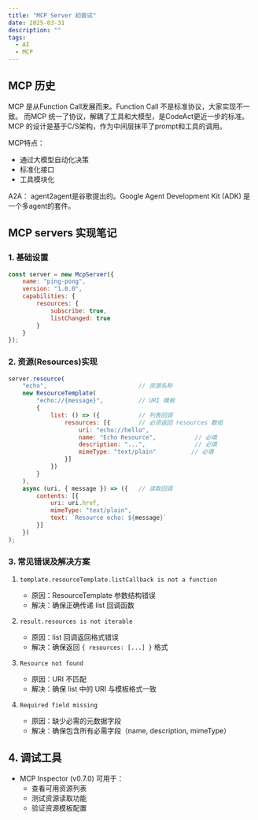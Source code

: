 ```yaml
---
title: "MCP Server 初尝试"
date: 2025-03-31
description: ""
tags:
  - AI
  - MCP
---
```


## MCP 历史

MCP 是从Function Call发展而来。Function Call 不是标准协议，大家实现不一致。 而MCP 统一了协议，解耦了工具和大模型，是CodeAct更近一步的标准。MCP 的设计是基于C/S架构，作为中间层抹平了prompt和工具的调用。

MCP特点：
- 通过大模型自动化决策
- 标准化接口
- 工具模块化

A2A： agent2agent是谷歌提出的。Google Agent Development Kit (ADK) 是一个多agent的套件。

## MCP servers 实现笔记

### 1. 基础设置

```javascript
const server = new McpServer({
    name: "ping-pong",
    version: "1.0.0",
    capabilities: {
        resources: {
            subscribe: true,
            listChanged: true
        }
    }
});
```

### 2. 资源(Resources)实现

```javascript
server.resource(
    "echo",                          // 资源名称
    new ResourceTemplate(
        "echo://{message}",          // URI 模板
        {
            list: () => ({           // 列表回调
                resources: [{        // 必须返回 resources 数组
                    uri: "echo://hello",
                    name: "Echo Resource",           // 必填
                    description: "...",              // 必填
                    mimeType: "text/plain"          // 必填
                }]
            })
        }
    ),
    async (uri, { message }) => ({   // 读取回调
        contents: [{
            uri: uri.href,
            mimeType: "text/plain",
            text: `Resource echo: ${message}`
        }]
    })
);
```

### 3. 常见错误及解决方案

1. `template.resourceTemplate.listCallback is not a function`
   - 原因：ResourceTemplate 参数结构错误
   - 解决：确保正确传递 list 回调函数

2. `result.resources is not iterable`
   - 原因：list 回调返回格式错误
   - 解决：确保返回 `{ resources: [...] }` 格式

3. `Resource not found`
   - 原因：URI 不匹配
   - 解决：确保 list 中的 URI 与模板格式一致

4. `Required field missing`
   - 原因：缺少必需的元数据字段
   - 解决：确保包含所有必需字段（name, description, mimeType）

## 4. 调试工具

- MCP Inspector (v0.7.0) 可用于：
  - 查看可用资源列表
  - 测试资源读取功能
  - 验证资源模板配置
